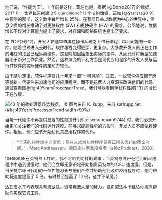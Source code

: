 ﻿
他们说，“性能为王”。十年前是这样，现在也是。根据 [@Domo2017] 的数据，2017 年，世界每天创建 2.5 quintillions[^1] 字节的数据，正如 [@Statista2018] 中预测的那样，这个数字每年增长 25%。在我们日益以数据为中心的世界中，信息交换的增长推动了对更快软件 (SW) 和更快硬件 (HW) 的需求。公平地说，数据增长不仅对计算能力提出了要求，对存储和网络系统也提出了要求。

在 PC 时代[^2]，开发人员通常直接在操作系统之上进行编程，中间可能有一些库。随着世界进入云时代，软件堆栈变得更深、更复杂。大多数开发人员正在工作的堆栈的顶层已经远离硬件。这些附加层抽象出实际的硬件，从而允许将新型加速器用于新兴工作负载。然而，这种演变的不利方面是现代应用程序的开发人员与运行其软件的实际硬件的亲和力较低。

由于摩尔定律，软件程序员几十年来一直“一帆风顺”。过去，一些软件供应商宁愿等待新一代硬件来加速他们的应用程序，而不是花费人力资源来改进他们的代码。通过查看图@fig:40YearsProcessorTrend，我们可以看到单线程性能[^3] 的增长正在放缓。

![40 年的微处理器趋势数据。 *© 图片来自 K. Rupp，来自 karlrupp.net*](/1/40-years-processor-trend.png){#fig:40YearsProcessorTrend width=90%}

当每一代硬件不再提供显着的性能提升 [@Leisersoneaam9744] 时，我们必须开始更加关注我们的代码运行速度。在寻求提高性能的方法时，开发人员不应依赖硬件。相反，他们应该开始优化其应用程序的代码。

> “今天的软件效率非常低；现在又成为软件程序员真正擅长优化的黄金时间。” - Marc Andreessen，美国企业家和投资者（a16z Podcast，2020）

\personal{在英特尔工作时，我不时听到同样的故事：当英特尔客户在他们的应用程序中遇到缓慢时，他们会立即无意识地开始指责英特尔的 CPU 速度慢。但是，当英特尔派出我们的一位性能忍者与他们合作并帮助他们改进应用程序时，他们帮助将速度提高了 5 倍，有时甚至提高了 10 倍，这并不罕见。}

达到高水平的表现具有挑战性，通常需要大量的努力，但希望这本书能给你提供帮助你实现它的工具。
